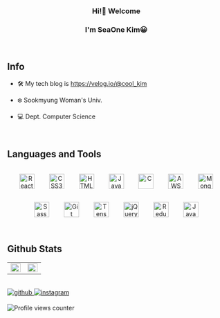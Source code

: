 ### <div align="center">Hi!👋 Welcome</div>  
  

### <div align="center">I'm SeaOne Kim😀</div>  
  

<br/>  


## Info 

- 🛠️ My tech blog is https://velog.io/@cool_kim  
  

- ❄️ Sookmyung Woman's Univ.  
  

- 💻 Dept. Computer Science  


<br/>  


## Languages and Tools  
<div align="center">  
<img style="margin: 15px" src="https://profilinator.rishav.dev/skills-assets/react-original-wordmark.svg" alt="React" height="35" />  
<img style="margin: 15px" src="https://profilinator.rishav.dev/skills-assets/css3-original-wordmark.svg" alt="CSS3" height="35" />  
<img style="margin: 15px" src="https://profilinator.rishav.dev/skills-assets/html5-original-wordmark.svg" alt="HTML5" height="35" />  
<img style="margin: 15px" src="https://profilinator.rishav.dev/skills-assets/javascript-original.svg" alt="JavaScript" height="35" />  
<img style="margin: 15px" src="https://profilinator.rishav.dev/skills-assets/c-original.svg" alt="C" height="35" />  
<img style="margin: 15px" src="https://profilinator.rishav.dev/skills-assets/amazonwebservices-original-wordmark.svg" alt="AWS" height="35" />  
<img style="margin: 15px" src="https://profilinator.rishav.dev/skills-assets/mongodb-original-wordmark.svg" alt="MongoDB" height="35" />  
<img style="margin: 15px" src="https://profilinator.rishav.dev/skills-assets/sass-original.svg" alt="Sass" height="35" />  
<img style="margin: 15px" src="https://profilinator.rishav.dev/skills-assets/git-scm-icon.svg" alt="Git" height="35" />  
<img style="margin: 15px" src="https://profilinator.rishav.dev/skills-assets/tensorflow-icon.svg" alt="TensorFlow" height="35" />  
<img style="margin: 15px" src="https://profilinator.rishav.dev/skills-assets/jquery.png" alt="jQuery" height="35" />  
<img style="margin: 15px" src="https://profilinator.rishav.dev/skills-assets/redux-original.svg" alt="Redux" height="35" />  
<img style="margin: 15px" src="https://profilinator.rishav.dev/skills-assets/java-original-wordmark.svg" alt="Java" height="35" />  
</div>  

<br/>  


## Github Stats  
<table><tr><td valign="top" width="50%">

<img src="https://github-readme-stats.vercel.app/api?username=coolkim99&show_icons=true&count_private=true&hide_border=true" align="left" style="width: 100%" />

</td><td valign="top" width="50%">

<img src="https://github-readme-stats.vercel.app/api/top-langs/?username=coolkim99&hide_border=true&layout=compact" align="left" style="width: 100%" />

</td></tr></table>  

<br/>  

<a href="https://github.com/coolkim99" target="_blank">
<img src=https://img.shields.io/badge/github-%2324292e.svg?&style=for-the-badge&logo=github&logoColor=white alt=github style="margin-bottom: 5px;" />
</a>
<a href="https://instagram.com/c1__cool__" target="_blank">
<img src=https://img.shields.io/badge/instagram-%23000000.svg?&style=for-the-badge&logo=instagram&logoColor=white alt=instagram style="margin-bottom: 5px;" />
</a>  
  

<br/>  

![Profile views counter](https://komarev.com/ghpvc/?username=coolkim99&&style=flat-square)  
  

<br/>  
